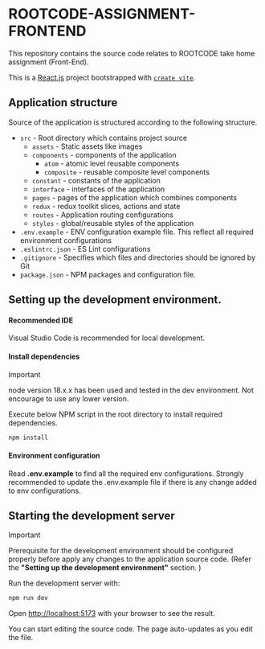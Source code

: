 # ROOTCODE-ASSIGNMENT-FRONTEND
This repository contains the source code relates to ROOTCODE take home assignment (Front-End). 

This is a [React.js](https://react.dev/) project bootstrapped with [`create vite`](https://vitejs.dev/guide/).

## Application structure
Source of the application is structured according to the following structure.

- `src` - Root directory which contains project source
    - `assets` - Static assets like images
    - `components` - components of the application
      - `atom` - atomic level reusable components
      - `composite` - reusable composite level components
    - `constant` - constants of the application
    - `interface` - interfaces of the application
    - `pages` - pages of the application which combines components
    - `redux` - redux toolkit slices, actions and state
    - `routes` - Application routing configurations
    - `styles` - global/reusable styles of the application
- `.env.example` - ENV configuration example file. This reflect all required environment configurations
- `.eslintrc.json` - ES Lint configurations
- `.gitignore` - Specifies which files and directories should be ignored by Git
- `package.json` - NPM packages and configuration file.

## Setting up the development environment.

#### Recommended IDE
Visual Studio Code is recommended for local development.

#### Install dependencies

> [!IMPORTANT]
> node version 18.x.x has been used and tested in the dev environment. Not encourage to use any lower version.


Execute below NPM script in the root directory to install required dependencies.

```bash
npm install
```

#### Environment configuration
Read **.env.example** to find all the required env configurations. Strongly recommended to update the .env.example file if there is any change added to env configurations.

## Starting the development server

> [!IMPORTANT]
> Prerequisite for the development environment should be configured properly before apply any changes to the application source code. (Refer the **"Setting up the development environment"** section. )

Run the development server with:

```bash
npm run dev
```

Open [http://localhost:5173](http://localhost:5173) with your browser to see the result.

You can start editing the source code. The page auto-updates as you edit the file.
